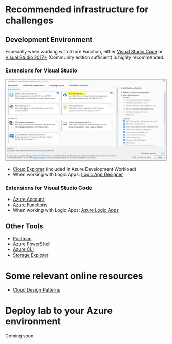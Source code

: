 # Recommended infrastructure for challenges
## Development Environment
Especially when working with Azure Function, either [Visual Studio Code](https://code.visualstudio.com/) or [Visual Studio 2017+](https://visualstudio.microsoft.com/de/vs/) (Community edition sufficient) is highly recommended.

### Extensions for Visual Studio
![](..\Resources\Preparation_VisualStudio2019-Configuration.png)

-   [Cloud Explorer](https://marketplace.visualstudio.com/items?itemName=ms-azuretools.CloudExplorerForVS2019) (included in Azure Development Workload)
-   When working with Logic Apps: [Logic App Designer](https://marketplace.visualstudio.com/items?itemName=VinaySinghMSFT.AzureLogicAppsToolsForVS2019)

### Extensions for Visual Studio Code
-   [Azure Account](https://marketplace.visualstudio.com/items?itemName=ms-vscode.azure-account)
-   [Azure Functions](https://marketplace.visualstudio.com/items?itemName=ms-azuretools.vscode-azurefunctions)
-   When working with Logic Apps: [Azure Logic Apps](https://marketplace.visualstudio.com/items?itemName=ms-azuretools.vscode-logicapps)

## Other Tools
-   [Postman](https://www.postman.com/downloads/)
-   [Azure PowerShell](https://github.com/Azure/azure-powershell#installation)
-   [Azure CLI](https://docs.microsoft.com/en-us/cli/azure/install-azure-cli-windows?view=azure-cli-latest)
-   [Storage Explorer](https://azure.microsoft.com/en-us/features/storage-explorer/)

# Some relevant online resources
- [Cloud Design Patterns](https://docs.microsoft.com/en-us/azure/architecture/patterns/)

# Deploy lab to your Azure environment
Coming soon.
